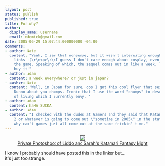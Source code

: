 ```yaml
---
layout: post
status: publish
published: true
title: For why?
author:
  display_name: username
  email: ndemick@gmail.com
date: 2005-06-29 15:07:44.000000000 -04:00
comments:
- author: Nate
  content: "Yeah, I saw that nonsense, but it wasn't interesting enough to click the
    links :(\r\n<p>\r\nI guess I don't care enough about cosplay, even if I do like
    the game. Speaking of which, the sequel comes out in like a week. Totally gonna
    buy it!"
- author: adam
  content: a week everywhere? or just in japan?
- author: Nate
  content: 'Well, in Japan for sure, cos I got this cool flyer that sez the date.
    Dunno about you chumps. Ironic that I use the word "chumps" to describe a state
    of living which I currently envy. '
- author: adam
  content: haHA SUCKA
- author: adam
  content: "I checked with the dudes at Gamers and they said that Katamari Damacy
    2 or whatever is going to come out \"sometime in 2005\" in the states.<br>\r\ndammit.
    why can't games just all come out at the same frickin' time."
---
```

<center><img src="http://www.usagichan2.com/archive/edit-Katamari-008.JPG" border="1"><br>
<a href="http://www.livejournal.com/users/lionboogy/219774.html" target="new">Private Photoshoot of Liddo and Sarah's Katamari Fantasy Night</a></center><p>
I know I probably should have posted this in the linker but...<br>
it's just too strange.